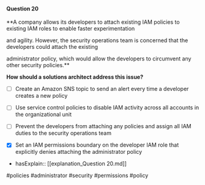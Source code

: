 #### Question  20


**A company allows its developers to attach existing IAM policies to existing IAM roles to enable faster experimentation

and agility. However, the security operations team is concerned that the developers could attach the existing

administrator policy, which would allow the developers to circumvent any other security policies.**


**How should a solutions architect address this issue?**


- [ ] Create an Amazon SNS topic to send an alert every time a developer creates a new policy


- [ ] Use service control policies to disable IAM activity across all accounts in the organizational unit


- [ ] Prevent the developers from attaching any policies and assign all IAM duties to the security operations team


- [x] Set an IAM permissions boundary on the developer IAM role that explicitly denies attaching the administrator policy



- hasExplain:: [[explanation_Question  20.md]]

#policies #administrator #security #permissions #policy 